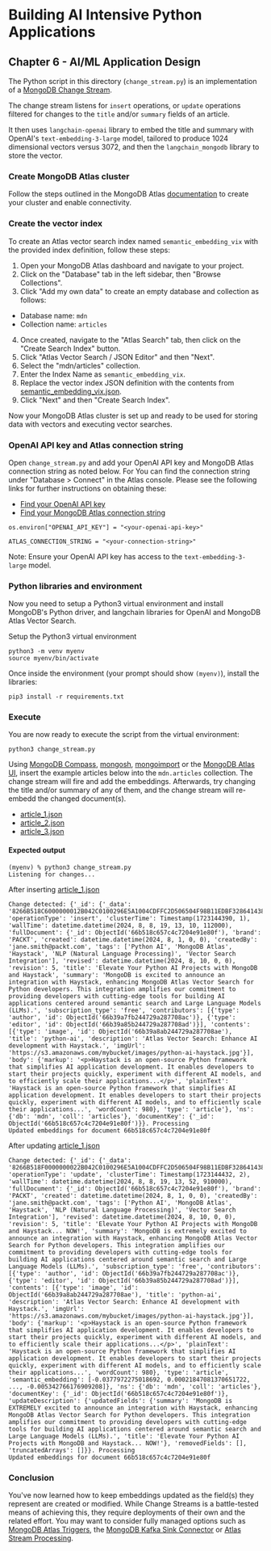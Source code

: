 # Building AI Intensive Python Applications

## Chapter 6 - AI/ML Application Design

The Python script in this directory (`change_stream.py`) is an implementation of a [MongoDB Change Stream](https://www.mongodb.com/docs/manual/changeStreams/). 

The change stream listens for `insert` operations, or  `update` operations filtered for changes to the `title` and/or `summary` fields of an article. 
 
It then uses `langchain-openai` library to embed the title and summary with OpenAI's `text-embedding-3-large` model, tailored to produce 1024 dimensional vectors versus 3072, and then the `langchain_mongodb` library to store the vector.

### Create MongoDB Atlas cluster

Follow the steps outlined in the MongoDB Atlas [documentation](https://www.mongodb.com/docs/atlas/tutorial/deploy-free-tier-cluster/#procedure) to create your cluster and enable connectivity.

### Create the vector index

To create an Atlas vector search index named `semantic_embedding_vix` with the provided index definition, follow these steps:

1. Open your MongoDB Atlas dashboard and navigate to your project.
2. Click on the "Database" tab in the left sidebar, then "Browse Collections".
3. Click "Add my own data" to create an empty database and collection as follows:
* Database name: `mdn`
* Collection name: `articles`
4. Once created, navigate to the "Atlas Search" tab, then click on the "Create Search Index" button.
5. Click "Atlas Vector Search / JSON Editor" and then "Next".
6. Select the "mdn/articles" collection.
7. Enter the Index Name as `semantic_embedding_vix`.
8. Replace the vector index JSON definition with the contents from [semantic_embedding_vix.json](./mdn_articles__semantic_embedding_vix.json).
9. Click "Next" and then "Create Search Index".

Now your MongoDB Atlas cluster is set up and ready to be used for storing data with vectors and executing vector searches.

### OpenAI API key and Atlas connection string

Open `change_stream.py` and add your OpenAI API key and MongoDB Atlas connection string as noted below. For You can find the connection string under "Database > Connect" in the Atlas console. Please see the following links for further instructions on obtaining these:
* [Find your OpenAI API key](https://help.openai.com/en/articles/4936850-where-do-i-find-my-openai-api-key)
* [Find your MongoDB Atlas connection string](https://www.mongodb.com/docs/guides/atlas/connection-string/)

```
os.environ["OPENAI_API_KEY"] = "<your-openai-api-key>"

ATLAS_CONNECTION_STRING = "<your-connection-string>"
```
Note: Ensure your OpenAI API key has access to the `text-embedding-3-large` model.

### Python libraries and environment

Now you need to setup a Python3 virtual environment and install MongoDB's Python driver, and langchain libraries for OpenAI and MongoDB Atlas Vector Search.

Setup the Python3 virtual environment
```
python3 -m venv myenv
source myenv/bin/activate
```

Once inside the environment (your prompt should show `(myenv)`), install the libraries:
```
pip3 install -r requirements.txt
```

### Execute

You are now ready to execute the script from the virtual environment:

```
python3 change_stream.py
```
Using [MongoDB Compass](https://www.mongodb.com/products/tools/compass), [mongosh](https://www.mongodb.com/docs/mongodb-shell/), [mongoimport](https://www.mongodb.com/docs/database-tools/mongoimport/) or the [MongoDB Atlas UI](https://www.mongodb.com/docs/atlas/atlas-ui/documents/), insert the example articles below into the `mdn.articles` collection. The change stream will fire and add the embeddings. Afterwards, try changing the title and/or summary of any of them, and the change stream will re-embedd the changed document(s).

* [article_1.json](./article_1.json)
* [article_2.json](./article_2.json)
* [article_3.json](./article_3.json)

#### Expected output

```
(myenv) % python3 change_stream.py
Listening for changes...
```

After inserting [article_1.json](./article_1.json)
```
Change detected: {'_id': {'_data': '8266B518C6000000012B042C0100296E5A1004CDFFC2D506504F98B11EDBF328641438463C6F7065726174696F6E54797065003C696E736572740046646F63756D656E744B65790046645F6964006466B518C657C4C7204E91E80F000004'}, 'operationType': 'insert', 'clusterTime': Timestamp(1723144390, 1), 'wallTime': datetime.datetime(2024, 8, 8, 19, 13, 10, 112000), 'fullDocument': {'_id': ObjectId('66b518c657c4c7204e91e80f'), 'brand': 'PACKT', 'created': datetime.datetime(2024, 8, 1, 0, 0), 'createdBy': 'jane.smith@packt.com', 'tags': ['Python AI', 'MongoDB Atlas', 'Haystack', 'NLP (Natural Language Processing)', 'Vector Search Integration'], 'revised': datetime.datetime(2024, 8, 10, 0, 0), 'revision': 5, 'title': 'Elevate Your Python AI Projects with MongoDB and Haystack', 'summary': 'MongoDB is excited to announce an integration with Haystack, enhancing MongoDB Atlas Vector Search for Python developers. This integration amplifies our commitment to providing developers with cutting-edge tools for building AI applications centered around semantic search and Large Language Models (LLMs).', 'subscription_type': 'free', 'contributors': [{'type': 'author', 'id': ObjectId('66b39a7fb244729a287708ac')}, {'type': 'editor', 'id': ObjectId('66b39a85b244729a287708ad')}], 'contents': [{'type': 'image', 'id': ObjectId('66b39a8ab244729a287708ae'), 'title': 'python-ai', 'description': 'Atlas Vector Search: Enhance AI development with Haystack.', 'imgUrl': 'https://s3.amazonaws.com/mybucket/images/python-ai-haystack.jpg'}], 'body': {'markup': '<p>Haystack is an open-source Python framework that simplifies AI application development. It enables developers to start their projects quickly, experiment with different AI models, and to efficiently scale their applications...</p>', 'plainText': 'Haystack is an open-source Python framework that simplifies AI application development. It enables developers to start their projects quickly, experiment with different AI models, and to efficiently scale their applications...', 'wordCount': 980}, 'type': 'article'}, 'ns': {'db': 'mdn', 'coll': 'articles'}, 'documentKey': {'_id': ObjectId('66b518c657c4c7204e91e80f')}}. Processing
Updated embeddings for document 66b518c657c4c7204e91e80f
```

After updating [article_1.json](./article_1.json)
```
Change detected: {'_id': {'_data': '8266B518F0000000022B042C0100296E5A1004CDFFC2D506504F98B11EDBF328641438463C6F7065726174696F6E54797065003C7570646174650046646F63756D656E744B65790046645F6964006466B518C657C4C7204E91E80F000004'}, 'operationType': 'update', 'clusterTime': Timestamp(1723144432, 2), 'wallTime': datetime.datetime(2024, 8, 8, 19, 13, 52, 910000), 'fullDocument': {'_id': ObjectId('66b518c657c4c7204e91e80f'), 'brand': 'PACKT', 'created': datetime.datetime(2024, 8, 1, 0, 0), 'createdBy': 'jane.smith@packt.com', 'tags': ['Python AI', 'MongoDB Atlas', 'Haystack', 'NLP (Natural Language Processing)', 'Vector Search Integration'], 'revised': datetime.datetime(2024, 8, 10, 0, 0), 'revision': 5, 'title': 'Elevate Your Python AI Projects with MongoDB and Haystack... NOW!', 'summary': 'MongoDB is extremely excited to announce an integration with Haystack, enhancing MongoDB Atlas Vector Search for Python developers. This integration amplifies our commitment to providing developers with cutting-edge tools for building AI applications centered around semantic search and Large Language Models (LLMs).', 'subscription_type': 'free', 'contributors': [{'type': 'author', 'id': ObjectId('66b39a7fb244729a287708ac')}, {'type': 'editor', 'id': ObjectId('66b39a85b244729a287708ad')}], 'contents': [{'type': 'image', 'id': ObjectId('66b39a8ab244729a287708ae'), 'title': 'python-ai', 'description': 'Atlas Vector Search: Enhance AI development with Haystack.', 'imgUrl': 'https://s3.amazonaws.com/mybucket/images/python-ai-haystack.jpg'}], 'body': {'markup': '<p>Haystack is an open-source Python framework that simplifies AI application development. It enables developers to start their projects quickly, experiment with different AI models, and to efficiently scale their applications...</p>', 'plainText': 'Haystack is an open-source Python framework that simplifies AI application development. It enables developers to start their projects quickly, experiment with different AI models, and to efficiently scale their applications...', 'wordCount': 980}, 'type': 'article', 'semantic_embedding': [-0.0377972275018692, 0.00021847081370651722, ..., -0.005342766176909208]}, 'ns': {'db': 'mdn', 'coll': 'articles'}, 'documentKey': {'_id': ObjectId('66b518c657c4c7204e91e80f')}, 'updateDescription': {'updatedFields': {'summary': 'MongoDB is EXTREMELY excited to announce an integration with Haystack, enhancing MongoDB Atlas Vector Search for Python developers. This integration amplifies our commitment to providing developers with cutting-edge tools for building AI applications centered around semantic search and Large Language Models (LLMs).', 'title': 'Elevate Your Python AI Projects with MongoDB and Haystack... NOW!'}, 'removedFields': [], 'truncatedArrays': []}}. Processing
Updated embeddings for document 66b518c657c4c7204e91e80f
```

### Conclusion

You've now learned how to keep embeddings updated as the field(s) they represent are created or modified. While Change Streams is a battle-tested means of achieving this, they require deployments of their own and the related effort. You may want to consider fully managed options such as [MongoDB Atlas Triggers](https://www.mongodb.com/docs/atlas/app-services/triggers/database-triggers/), the [MongoDB Kafka Sink Connector](https://www.mongodb.com/docs/kafka-connector/current/sink-connector/) or [Atlas Stream Processing](https://www.mongodb.com/docs/atlas/atlas-stream-processing/overview/). 